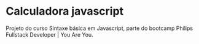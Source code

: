 # Calculadora javascript

Projeto do curso Sintaxe básica em Javascript, parte do bootcamp Philips Fullstack Developer | You Are You.
